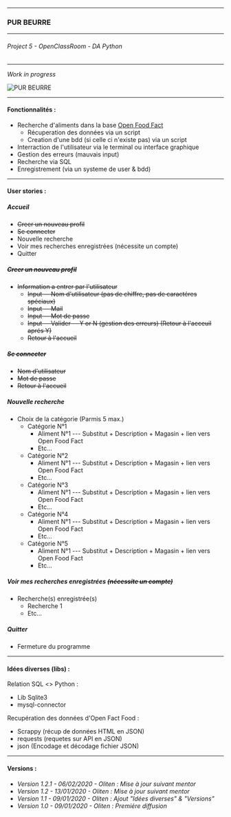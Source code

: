 ___
### PUR BEURRE
___
###### *Project 5 - OpenClassRoom - DA Python*
___
*Work in progress*

![PUR BEURRE](https://static.passeportsante.net/i85826-.jpeg)
___
#### Fonctionnalités :

+ Recherche d'aliments dans la base [Open Food Fact](https://fr.openfoodfacts.org/)
    * Récuperation des données via un script
    * Creation d'une bdd (si celle ci n'existe pas) via un script
+ Interraction de l'utilisateur via le terminal ou interface graphique
+ Gestion des erreurs (mauvais input)
+ Recherche via SQL
+ Enregistrement (via un systeme de user & bdd)
---
#### User stories :

##### __*Accueil*__

* ~~Creer un nouveau profil~~
* ~~Se connecter~~
* Nouvelle recherche
* Voir mes recherches enregistrées (nécessite un compte)
* Quitter
    
##### __*~~Creer un nouveau profil~~*__

* ~~Information a entrer par l'utilisateur~~
    * ~~Input -- Nom d'utilisateur (pas de chiffre, pas de caractéres spéciaux)~~
    * ~~Input -- Mail~~
    * ~~Input -- Mot de passe~~
    * ~~Input -- Valider -- Y or N (gestion des erreurs) (Retour à l'acceuil aprés Y)~~
    * ~~Retour à l'accueil~~

##### __*~~Se connecter~~*__

* ~~Nom d'utilisateur~~
* ~~Mot de passe~~
* ~~Retour à l'accueil~~

##### __*Nouvelle recherche*__

* Choix de la catégorie (Parmis 5 max.)
    * Catégorie N°1
        * Aliment N°1 --- Substitut + Description + Magasin + lien vers Open Food Fact
        * Etc...
    * Catégorie N°2
        * Aliment N°1 --- Substitut + Description + Magasin + lien vers Open Food Fact
        * Etc...
    * Catégorie N°3
        * Aliment N°1 --- Substitut + Description + Magasin + lien vers Open Food Fact
        * Etc...
    * Catégorie N°4
        * Aliment N°1 --- Substitut + Description + Magasin + lien vers Open Food Fact
        * Etc...
    * Catégorie N°5
        * Aliment N°1 --- Substitut + Description + Magasin + lien vers Open Food Fact
        * Etc...

##### __*Voir mes recherches enregistrées ~~(nécessite un compte)~~*__

* Recherche(s) enregistrée(s)
    * Recherche 1
    * Etc...
    
##### __*Quitter*__

* Fermeture du programme

---
#### Idées diverses (libs) :

Relation SQL <> Python :
* Lib Sqlite3
* mysql-connector

Recupération des données d'Open Fact Food :
* Scrappy (récup de données HTML en JSON)
* requests (requetes sur API en JSON)
* json (Encodage et décodage fichier JSON)
---
#### Versions :
* _Version 1.2.1 - 06/02/2020 - Oliten : Mise à jour suivant mentor_ 
* _Version 1.2 - 13/01/2020 - Oliten : Mise à jour suivant mentor_ 
* _Version 1.1 - 09/01/2020 - Oliten : Ajout "Idées diverses" & "Versions"_ 
* _Version 1.0 - 09/01/2020 - Oliten : Premiére diffusion_ 
